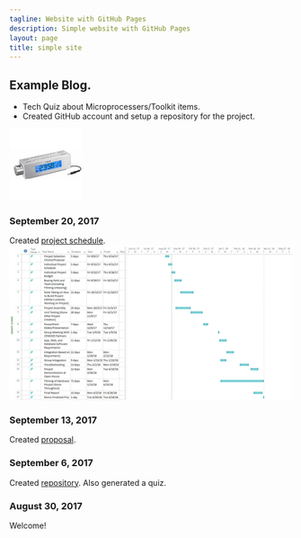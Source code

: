 ```yaml
---
tagline: Website with GitHub Pages
description: Simple website with GitHub Pages
layout: page
title: simple site
---
```


Example Blog.
-------------

<ul>
  <li>Tech Quiz about Microprocessers/Toolkit items.</li>
  <li>Created GitHub account and setup a repository for the project.</li>
</ul>


<img src="https://github.com/AldoNdreu/SensorEffectorProject/blob/master/pictures/radio.JPG" alt="Radio Pic" width="128" height="128">

### September 20, 2017

Created [project schedule](https://github.com/six0four/StudentSenseHat/blob/master/documentation/Week3RubricforProjectSchedule.xml).  
![Image of Schedule](https://github.com/AldoNdreu/SensorEffectorProject/blob/master/pictures/AldoNdreuSchedule.PNG)

### September 13, 2017

Created [proposal](https://github.com/six0four/StudentSenseHat/blob/master/documentation/ProposalContentStudentNameRev02.pdf).

### September 6, 2017

Created [repository](https://github.com/six0four/StudentSenseHat). Also generated a quiz.

### August 30, 2017

Welcome!
